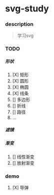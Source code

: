 # svg-study #
### description ###
> 学习svg

### TODO ###
##### 形状 #####
1. [X] 矩形
2. [X] 圆形
3. [X] 椭圆
4. [X] 线条
5. [] 多边形
6. [] 折线
7. [] 路径
8. ...

##### 滤镜 #####

##### 渐变 #####
1. [] 线性渐变
2. [] 放射渐变

### demo ###
1. [X] 导弹